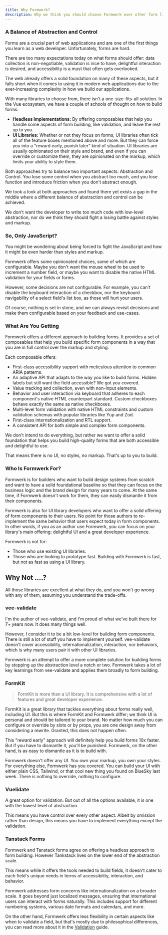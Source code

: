 ```yaml
---
title: Why Formwerk?
description: Why we think you should choose Formwerk over other form libraries.
---
```


### A Balance of Abstraction and Control

Forms are a crucial part of web applications and are one of the first things you learn as a web developer. Unfortunately, forms are hard.

There are too many expectations today on what forms should offer: data collection is non-negotiable, validation is nice to have, delightful interaction is desired, and accessibility is a must that often gets overlooked.

The web already offers a solid foundation on many of these aspects, but it falls short when it comes to using it in modern web applications due to the ever-increasing complexity in how we build our applications.

With many libraries to choose from, there isn't a one-size-fits-all solution. In the Vue ecosystem, we have a couple of schools of thought on how to build forms:

- **Headless Implementations:** By offering composables that help you handle some aspects of form building, like validation, and leave the rest up to you.
- **UI Libraries:** Whether or not they focus on forms, UI libraries often tick all of the feature boxes mentioned above and more. But they can force you into a "reward early, punish later" kind of situation. UI libraries are usually opinionated on their style and brand, and even if you can override or customize them, they are opinionated on the markup, which limits your ability to style them.

Both approaches try to balance two important aspects: Abstraction and Control. You lose some control when you abstract too much, and you lose function and introduce friction when you don't abstract enough.

We took a look at both approaches and found there yet exists a gap in the middle where a different balance of abstraction and control can be achieved.

We don't want the developer to write too much code with low-level abstraction, nor do we think they should fight a losing battle against styles and markup.

### So, Only JavaScript?

You might be wondering about being forced to fight the JavaScript and how it might be even harder than styles and markup.

Formwerk offers some opinionated choices, some of which are configurable. Maybe you don't want the mouse wheel to be used to increment a number field, or maybe you want to disable the native HTML validation for your fields or forms.

However, some decisions are not configurable. For example, you can't disable the keyboard interaction of a checkbox, nor the keyboard navigability of a select field's list box, as those will hurt your users.

Of course, nothing is set in stone, and we can always revisit decisions and make them configurable based on your feedback and use-cases.

### What Are You Getting

Formwerk offers a different approach to building forms. It provides a set of composables that help you build specific form components in a way that you are in full control over the markup and styling.

Each composable offers:

- First-class accessibility support with meticulous attention to common ARIA patterns.
- An adaptive API that adapts to the way you like to build forms. Hidden labels but still want the field accessible? We got you covered.
- Value tracking and collection, even with non-input elements.
- Behavior and user interaction via keyboard that adheres to each component's native HTML counterpart standard. Custom checkboxes behave exactly the same as native checkboxes.
- Multi-level form validation with native HTML constraints and custom validation schemas with popular libraries like Yup and Zod.
- First-class internationalization and RTL support.
- A consistent API for both simple and complex form components.

We don't intend to do everything, but rather we want to offer a solid foundation that helps you build high-quality forms that are both accessible and delightful to use.

That means there is no UI, no styles, no markup. That's up to you to build.

### Who Is Formwerk For?

Formwerk is for builders who want to build design systems from scratch and want to have a solid foundational baseline so that they can focus on the business logic and the brand design for many years to come. At the same time, if Formwerk doesn't work for them, they can easily dismantle it from their components.

Formwerk is also for UI library developers who want to offer a solid offering of form components to their users. No point for those authors to re-implement the same behavior that users expect today in form components. In other words, if you as an author use Formwerk, you can focus on your library's main offering: delightful UI and a great developer experience.

Formwerk is not for:

- Those who use existing UI libraries.
- Those who are looking to prototype fast. Building with Formwerk is fast, but not as fast as using a UI library.

## Why Not ....?

All those libraries are excellent at what they do, and you won't go wrong with any of them, assuming you understand the trade-offs.

### vee-validate

I'm the author of vee-validate, and I'm proud of what we've built there for 7+ years now. It does many things well.

However, I consider it to be a bit low-level for building form components. There is still a lot of stuff you have to implement yourself. vee-validate doesn't cover accessibility, internationalization, interaction, nor behaviors, which is why many users pair it with other UI libraries.

Formwerk is an attempt to offer a more complete solution for building forms by stepping up the abstraction level a notch or two. Formwerk takes a lot of key learnings from vee-validate and applies them broadly to form building.

### FormKit

> FormKit is more than a UI library. It is comprehensive with a lot of features and great developer experience.

FormKit is a great library that tackles everything about forms really well, including UI. But this is where FormKit and Formwerk differ; we think UI is personal and should be tailored to your brand. No matter how much you can configure or override by slots or by props, you are one design away from considering a rewrite. Granted, this does not happen often.

This "reward early" approach will definitely help you build forms 10x faster. But if you have to dismantle it, you'll be punished. Formwerk, on the other hand, is as easy to dismantle as it is to build with.

Formwerk doesn't offer any UI. You own your markup, you own your styles. For everything else, Formwerk has you covered. You can build your UI with either plain CSS, Tailwind, or that cool new thing you found on BlueSky last week. There is nothing to override, nothing to configure.

### Vuelidate

A great option for validation. But out of all the options available, it is one with the lowest level of abstraction.

This means you have control over every other aspect. Albeit by omission rather than design, this means you have to implement everything except the validation.

### Tanstack Forms

Formwerk and Tanstack forms agree on offering a headless approach to form building. However Tankstack lives on the lower end of the abstraction scale.

This means while it offers the tools needed to build fields, it doesn't cater to each field's unique needs in terms of accessibility, interaction, and behavior.

Formwerk addresses form concerns like internationalization on a broader scale. It goes beyond just localized messages, ensuring that international users can interact with forms naturally. This includes support for different numbering systems, various date formats and calendars, and more.

On the other hand, Formwerk offers less flexibility in certain aspects like when to validate a field, but that's mostly due to philosophical differences, you can read more about it in the [Validation](/guides/forms/validation/) guide.
